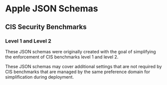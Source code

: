 # Apple JSON Schemas
## CIS Security Benchmarks 
### Level 1 and Level 2

These JSON schemas were originally created with the goal of simplifying the enforcement of CIS benchmarks level 1 and level 2.

These JSON schemas may cover additional settings that are not required by CIS benchmarks that are managed by the same preference domain for simplification during deployment.
